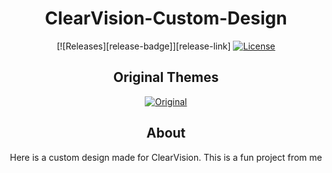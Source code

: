[releses-badge]: https://img.shields.io/badge/Themes-1-orange
[releses-link]: https://github.com/PaulzocktHD19/ClearVision-Custom-Design/releases
[license-badge]: https://img.shields.io/github/license/PaulzocktHD19/ClearVision-Custom-Design
[license-link]: https://github.com/PaulzocktHD19/ClearVision-Custom-Design/blob/master/LICENSE
[Original-badge]: https://img.shields.io/badge/Original-ClearVison-green
[Original-link]: https://github.com/ClearVision/ClearVision-v6

<div align="center">

# ClearVision-Custom-Design

[![Releases][release-badge]][release-link]
[![License][license-badge]][license-link]

</div>

<div align="center">

## Original Themes

[![Original][Original-badge]][Original-link]

</div>

<div align="center">

## About

Here is a custom design made for ClearVision. This is a fun project from me

</div>

